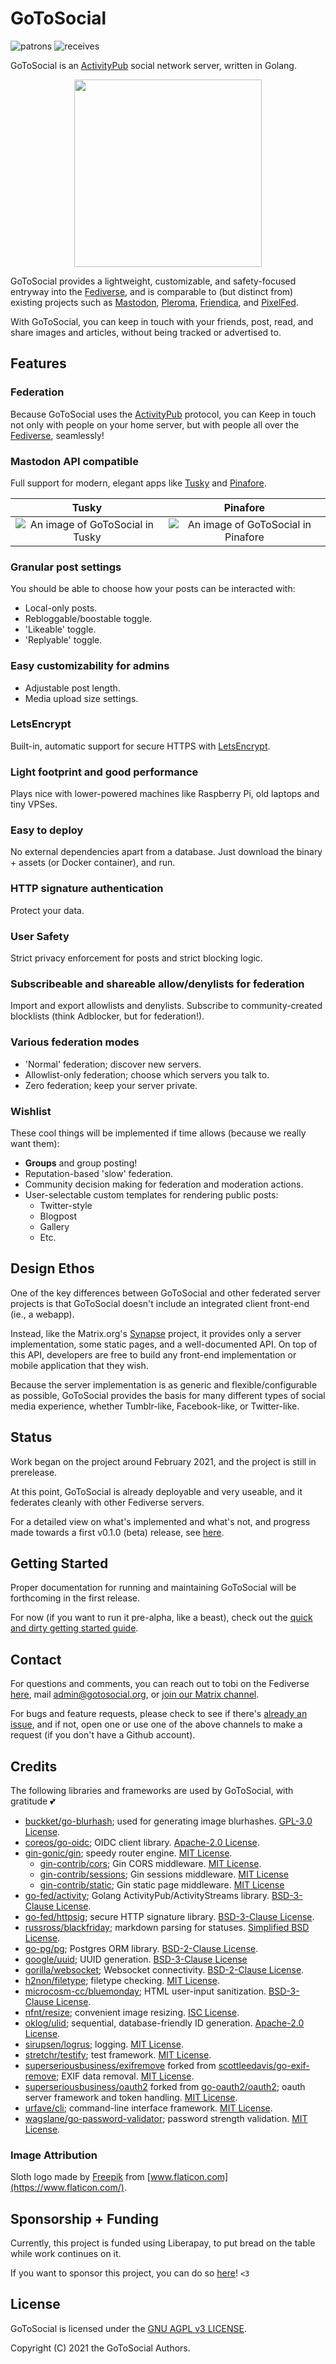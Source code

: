 # GoToSocial

![patrons](https://img.shields.io/liberapay/patrons/dumpsterqueer.svg?logo=liberapay) ![receives](https://img.shields.io/liberapay/receives/dumpsterqueer.svg?logo=liberapay)

GoToSocial is an [ActivityPub](https://activitypub.rocks/) social network server, written in Golang.

<p align="middle">
  <img src="./docs/assets/sloth.png" width="300"/>
</p>

GoToSocial provides a lightweight, customizable, and safety-focused entryway into the [Fediverse](https://en.wikipedia.org/wiki/Fediverse), and is comparable to (but distinct from) existing projects such as [Mastodon](https://joinmastodon.org/), [Pleroma](https://pleroma.social/), [Friendica](https://friendica.net), and [PixelFed](https://pixelfed.org/).

With GoToSocial, you can keep in touch with your friends, post, read, and share images and articles, without being tracked or advertised to.

## Features

### Federation

Because GoToSocial uses the [ActivityPub](https://activitypub.rocks/) protocol, you can Keep in touch not only with people on your home server, but with people all over the [Fediverse](https://en.wikipedia.org/wiki/Fediverse), seamlessly!

### Mastodon API compatible

Full support for modern, elegant apps like [Tusky](https://tusky.app/) and [Pinafore](https://pinafore.social/).

Tusky                                                        |  Pinafore
:-----------------------------------------------------------:|:------------------------------------------------------------------:
![An image of GoToSocial in Tusky](./docs/assets/tusky.png)  | ![An image of GoToSocial in Pinafore](./docs/assets/pinafore.png)

### Granular post settings

You should be able to choose how your posts can be interacted with:

* Local-only posts.
* Rebloggable/boostable toggle.
* 'Likeable' toggle.
* 'Replyable' toggle.

### Easy customizability for admins

* Adjustable post length.
* Media upload size settings.

### LetsEncrypt

 Built-in, automatic support for secure HTTPS with [LetsEncrypt](https://letsencrypt.org/).

### Light footprint and good performance

Plays nice with lower-powered machines like Raspberry Pi, old laptops and tiny VPSes.

### Easy to deploy

No external dependencies apart from a database. Just download the binary + assets (or Docker container), and run.

### HTTP signature authentication

Protect your data.

### User Safety

Strict privacy enforcement for posts and strict blocking logic.

### Subscribeable and shareable allow/denylists for federation

Import and export allowlists and denylists. Subscribe to community-created blocklists (think Adblocker, but for federation!).

### Various federation modes

* 'Normal' federation; discover new servers.
* Allowlist-only federation; choose which servers you talk to.
* Zero federation; keep your server private.

### Wishlist

These cool things will be implemented if time allows (because we really want them):

* **Groups** and group posting!
* Reputation-based 'slow' federation.
* Community decision making for federation and moderation actions.
* User-selectable custom templates for rendering public posts:
  * Twitter-style
  * Blogpost
  * Gallery
  * Etc.

## Design Ethos

One of the key differences between GoToSocial and other federated server projects is that GoToSocial doesn't include an integrated client front-end (ie., a webapp).

Instead, like the Matrix.org's [Synapse](https://github.com/matrix-org/synapse) project, it provides only a server implementation, some static pages, and a well-documented API. On top of this API, developers are free to build any front-end implementation or mobile application that they wish.

Because the server implementation is as generic and flexible/configurable as possible, GoToSocial provides the basis for many different types of social media experience, whether Tumblr-like, Facebook-like, or Twitter-like.

## Status

Work began on the project around February 2021, and the project is still in prerelease.

At this point, GoToSocial is already deployable and very useable, and it federates cleanly with other Fediverse servers.

For a detailed view on what's implemented and what's not, and progress made towards a first v0.1.0 (beta) release, see [here](./PROGRESS.md).

## Getting Started

Proper documentation for running and maintaining GoToSocial will be forthcoming in the first release.

For now (if you want to run it pre-alpha, like a beast), check out the [quick and dirty getting started guide](./GETTINGSTARTED.md).

## Contact

For questions and comments, you can reach out to tobi on the Fediverse [here](https://ondergrond.org/@dumpsterqueer), mail [admin@gotosocial.org](mailto:admin@gotosocial.org), or [join our Matrix channel](https://matrix.to/#/!gotosocial:ondergrond.org).

For bugs and feature requests, please check to see if there's [already an issue](https://github.com/superseriousbusiness/gotosocial/issues), and if not, open one or use one of the above channels to make a request (if you don't have a Github account).

## Credits

The following libraries and frameworks are used by GoToSocial, with gratitude 💕

* [buckket/go-blurhash](https://github.com/buckket/go-blurhash); used for generating image blurhashes. [GPL-3.0 License](https://spdx.org/licenses/GPL-3.0-only.html).
* [coreos/go-oidc](https://github.com/coreos/go-oidc); OIDC client library. [Apache-2.0 License](https://spdx.org/licenses/Apache-2.0.html).
* [gin-gonic/gin](https://github.com/gin-gonic/gin); speedy router engine. [MIT License](https://spdx.org/licenses/MIT.html).
  * [gin-contrib/cors](https://github.com/gin-contrib/cors); Gin CORS middleware. [MIT License](https://spdx.org/licenses/MIT.html).
  * [gin-contrib/sessions](https://github.com/gin-contrib/sessions); Gin sessions middleware. [MIT License](https://spdx.org/licenses/MIT.html)
  * [gin-contrib/static](https://github.com/gin-contrib/static); Gin static page middleware. [MIT License](https://spdx.org/licenses/MIT.html)
* [go-fed/activity](https://github.com/go-fed/activity); Golang ActivityPub/ActivityStreams library. [BSD-3-Clause License](https://spdx.org/licenses/BSD-3-Clause.html).
* [go-fed/httpsig](https://github.com/go-fed/httpsig); secure HTTP signature library. [BSD-3-Clause License](https://spdx.org/licenses/BSD-3-Clause.html).
* [russross/blackfriday](https://github.com/russross/blackfriday); markdown parsing for statuses. [Simplified BSD License](https://spdx.org/licenses/BSD-2-Clause.html).
* [go-pg/pg](https://github.com/go-pg/pg); Postgres ORM library. [BSD-2-Clause License](https://spdx.org/licenses/BSD-2-Clause.html).
* [google/uuid](https://github.com/google/uuid); UUID generation. [BSD-3-Clause License](https://spdx.org/licenses/BSD-3-Clause.html)
* [gorilla/websocket](https://github.com/gorilla/websocket); Websocket connectivity. [BSD-2-Clause License](https://spdx.org/licenses/BSD-2-Clause.html).
* [h2non/filetype](https://github.com/h2non/filetype); filetype checking. [MIT License](https://spdx.org/licenses/MIT.html).
* [microcosm-cc/bluemonday](https://github.com/microcosm-cc/bluemonday); HTML user-input sanitization. [BSD-3-Clause License](https://spdx.org/licenses/BSD-3-Clause.html).
* [nfnt/resize](https://github.com/nfnt/resize); convenient image resizing. [ISC License](https://spdx.org/licenses/ISC.html).
* [oklog/ulid](https://github.com/oklog/ulid); sequential, database-friendly ID generation. [Apache-2.0 License](https://spdx.org/licenses/Apache-2.0.html).
* [sirupsen/logrus](https://github.com/sirupsen/logrus); logging. [MIT License](https://spdx.org/licenses/MIT.html).
* [stretchr/testify](https://github.com/stretchr/testify); test framework. [MIT License](https://spdx.org/licenses/MIT.html).
* [superseriousbusiness/exifremove](https://github.com/superseriousbusiness/exifremove) forked from [scottleedavis/go-exif-remove](https://github.com/scottleedavis/go-exif-remove); EXIF data removal. [MIT License](https://spdx.org/licenses/MIT.html).
* [superseriousbusiness/oauth2](https://github.com/superseriousbusiness/oauth2) forked from [go-oauth2/oauth2](https://github.com/go-oauth2/oauth2); oauth server framework and token handling. [MIT License](https://spdx.org/licenses/MIT.html).
* [urfave/cli](https://github.com/urfave/cli); command-line interface framework. [MIT License](https://spdx.org/licenses/MIT.html).
* [wagslane/go-password-validator](https://github.com/wagslane/go-password-validator); password strength validation. [MIT License](https://spdx.org/licenses/MIT.html).

### Image Attribution

Sloth logo made by [Freepik](https://www.freepik.com) from [www.flaticon.com](https://www.flaticon.com/).

## Sponsorship + Funding

Currently, this project is funded using Liberapay, to put bread on the table while work continues on it.

If you want to sponsor this project, you can do so [here](https://liberapay.com/dumpsterqueer/)! `<3`

## License

GoToSocial is licensed under the [GNU AGPL v3 LICENSE](LICENSE).

Copyright (C) 2021 the GoToSocial Authors.
